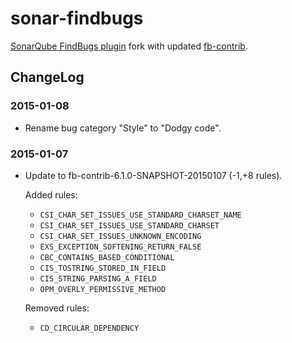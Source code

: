 # sonar-findbugs
[SonarQube FindBugs plugin](https://github.com/SonarSource/sonar-findbugs) fork with updated [fb-contrib](https://github.com/mebigfatguy/fb-contrib).

## ChangeLog

### 2015-01-08  
- Rename bug category "Style" to "Dodgy code".  

### 2015-01-07  
- Update to fb-contrib-6.1.0-SNAPSHOT-20150107 (-1,+8 rules).  

    Added rules:
    - `CSI_CHAR_SET_ISSUES_USE_STANDARD_CHARSET_NAME`  
    - `CSI_CHAR_SET_ISSUES_USE_STANDARD_CHARSET`  
    - `CSI_CHAR_SET_ISSUES_UNKNOWN_ENCODING`  
    - `EXS_EXCEPTION_SOFTENING_RETURN_FALSE`  
    - `CBC_CONTAINS_BASED_CONDITIONAL`  
    - `CIS_TOSTRING_STORED_IN_FIELD`  
    - `CIS_STRING_PARSING_A_FIELD`  
    - `OPM_OVERLY_PERMISSIVE_METHOD`  
    
    Removed rules:
    - `CD_CIRCULAR_DEPENDENCY`  
